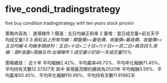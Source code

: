 # five_condi_tradingstrategy
five buy condition tradingstrategy with ten years stock price\n

策略內容為：
進場條件
1.價漲：五日均線正斜率
2.量增：當日成交量>前五天平均成交量*1.5
3.長紅站上所有均線：開盤價>=最低價、收盤價=最高價、收盤價>=五日均線
4.均線多頭排列：五日>十日>二十日>六十日>一百二日>兩百四
5.周線：周K收盤>周線五均
出場條件
1.成交量小於前一天成交量*70%

策略績效：
近十年 平均報酬2.42%、平均贏率46.73%、平均年化報酬71.45%、平均持有天數12.37927天
其中 表現最亮眼的績效為2020年 平均報酬3.59%、平均贏率50.45%、平均年化報酬110.99%、平均持有天數11.81982天

